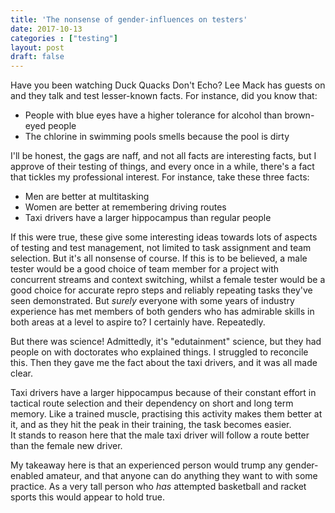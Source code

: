 ```yaml
---
title: 'The nonsense of gender-influences on testers'
date: 2017-10-13
categories : ["testing"]
layout: post
draft: false
---
```


Have you been watching Duck Quacks Don't Echo? Lee Mack has guests on and they talk and test lesser-known facts. For instance, did you know that:  

* People with blue eyes have a higher tolerance for alcohol than brown-eyed people
* The chlorine in swimming pools smells because the pool is dirty

I'll be honest, the gags are naff, and not all facts are interesting facts, but I approve of their testing of things, and every once in a while, there's a fact that tickles my professional interest. For instance, take these three facts:  

* Men are better at multitasking
* Women are better at remembering driving routes
* Taxi drivers have a larger hippocampus than regular people

If this were true, these give some interesting ideas towards lots of aspects of testing and test management, not limited to task assignment and team selection. But it's all nonsense of course. If this is to be believed, a male tester would be a good choice of team member for a project with concurrent streams and context switching, whilst a female tester would be a good choice for accurate repro steps and reliably repeating tasks they've seen demonstrated. But _surely_ everyone with some years of industry experience has met members of both genders who has admirable skills in both areas at a level to aspire to? I certainly have. Repeatedly.  
  
But there was science! Admittedly, it's "edutainment" science, but they had people on with doctorates who explained things. I struggled to reconcile this. Then they gave me the fact about the taxi drivers, and it was all made clear.  
  
Taxi drivers have a larger hippocampus because of their constant effort in tactical route selection and their dependency on short and long term memory. Like a trained muscle, practising this activity makes them better at it, and as they hit the peak in their training, the task becomes easier.  
It stands to reason here that the male taxi driver will follow a route better than the female new driver.  
  
My takeaway here is that an experienced person would trump any gender-enabled amateur, and that anyone can do anything they want to with some practice. As a very tall person who _has_ attempted basketball and racket sports this would appear to hold true.